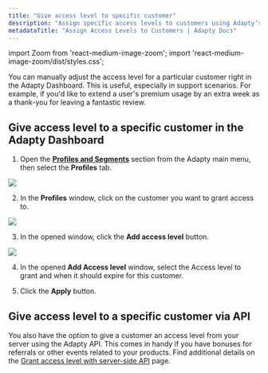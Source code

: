 ```yaml
---
title: "Give access level to specific customer"
description: "Assign specific access levels to customers using Adapty’s advanced tools."
metadataTitle: "Assign Access Levels to Customers | Adapty Docs"
---
```


import Zoom from 'react-medium-image-zoom';
import 'react-medium-image-zoom/dist/styles.css';

You can manually adjust the access level for a particular customer right in the Adapty Dashboard. This is useful, especially in support scenarios. For example, if you'd like to extend a user's premium usage by an extra week as a thank-you for leaving a fantastic review.

## Give access level to a specific customer in the Adapty Dashboard

1. Open the **[Profiles and Segments](https://app.adapty.io/placements)** section from the Adapty main menu, then select the **Profiles** tab.

   

<Zoom>
  <img src={require('./img/444f659-profiles_list.webp').default}
  style={{
    border: '1px solid #727272', /* border width and color */
    width: '700px', /* image width */
    display: 'block', /* for alignment */
    margin: '0 auto' /* center alignment */
  }}
/>
</Zoom>




2. In the **Profiles** window, click on the customer you want to grant access to. 

   

<Zoom>
  <img src={require('./img/96d0abf-add_access_level_to_customer.webp').default}
  style={{
    border: '1px solid #727272', /* border width and color */
    width: '700px', /* image width */
    display: 'block', /* for alignment */
    margin: '0 auto' /* center alignment */
  }}
/>
</Zoom>




3. In the opened window, click the **Add access level** button.

   

<Zoom>
  <img src={require('./img/2379036-add_access_level_to_customer1.webp').default}
  style={{
    border: '1px solid #727272', /* border width and color */
    width: '700px', /* image width */
    display: 'block', /* for alignment */
    margin: '0 auto' /* center alignment */
  }}
/>
</Zoom>




4. In the opened **Add Access level** window, select the Access level to grant and when it should expire for this customer.

5. Click the **Apply** button.

## Give access level to a specific customer via API

You also have the option to give a customer an access level from your server using the Adapty API. This comes in handy if you have bonuses for referrals or other events related to your products. Find additional details on the [Grant access level with server-side API](ss-grant-access-level) page.